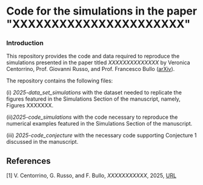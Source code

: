 # Code for the simulations in the paper "XXXXXXXXXXXXXXXXXXXXXX"

### Introduction

This repository provides the code and data required to reproduce the simulations presented in the paper titled _XXXXXXXXXXXXXX_ by Veronica Centorrino, Prof. Giovanni Russo, and Prof. Francesco Bullo ([arXiv](https://XXXXXXXXXXXXXXX)).

The repository contains the following files:

(i) _2025-data_set_simulations_ with the dataset needed to replicate the figures featured in the Simulations Section of the manuscript, namely, Figures XXXXXXX.

(ii)_2025-code_simulations_ with the code necessary to reproduce the numerical examples featured in the Simulations Section of the manuscript.

(iii) _2025-code_conjecture_ with the necessary code supporting Conjecture 1 discussed in the manuscript.


## References
[1] V. Centorrino, G. Russo, and F. Bullo, _XXXXXXXXXXX_, 2025, [URL](https://XXXXXXXXXXXX)
